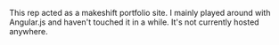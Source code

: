 This rep acted as a makeshift portfolio site. I mainly played around with Angular.js and haven't touched it in a while. It's not currently hosted anywhere.

